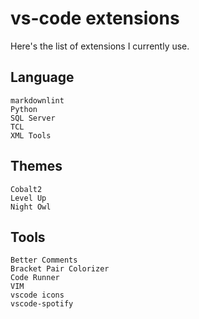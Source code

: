# vs-code extensions

Here's the list of extensions I currently use.

## Language

```text
markdownlint
Python
SQL Server
TCL
XML Tools
 ```

## Themes

```text
Cobalt2
Level Up
Night Owl
```

## Tools

```text
Better Comments
Bracket Pair Colorizer
Code Runner
VIM
vscode icons
vscode-spotify
```